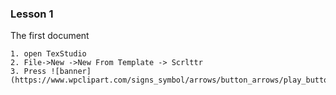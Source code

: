 ### Lesson 1
The first document

```
1. open TexStudio
2. File->New ->New From Template -> Scrlttr
3. Press ![banner](https://www.wpclipart.com/signs_symbol/arrows/button_arrows/play_buttons/fast_forward_button.png)!

